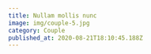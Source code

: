 ```yaml
---
title: Nullam mollis nunc
image: img/couple-5.jpg
category: Couple
published_at: 2020-08-21T18:10:45.188Z
---
```

